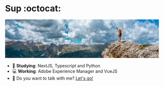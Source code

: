 # Sup :octocat:

![enter image description here](https://raw.githubusercontent.com/GuiiHenriq/guiihenriq/main/bg.jpg)

- :rocket: **Studying**: NextJS, Typescript and Python
- :computer: **Working**: Adobe Experience Manager and VueJS
- :e-mail: Do you want to talk with me? [Let's go!](mailto:erba.guilherme@gmail.com)
